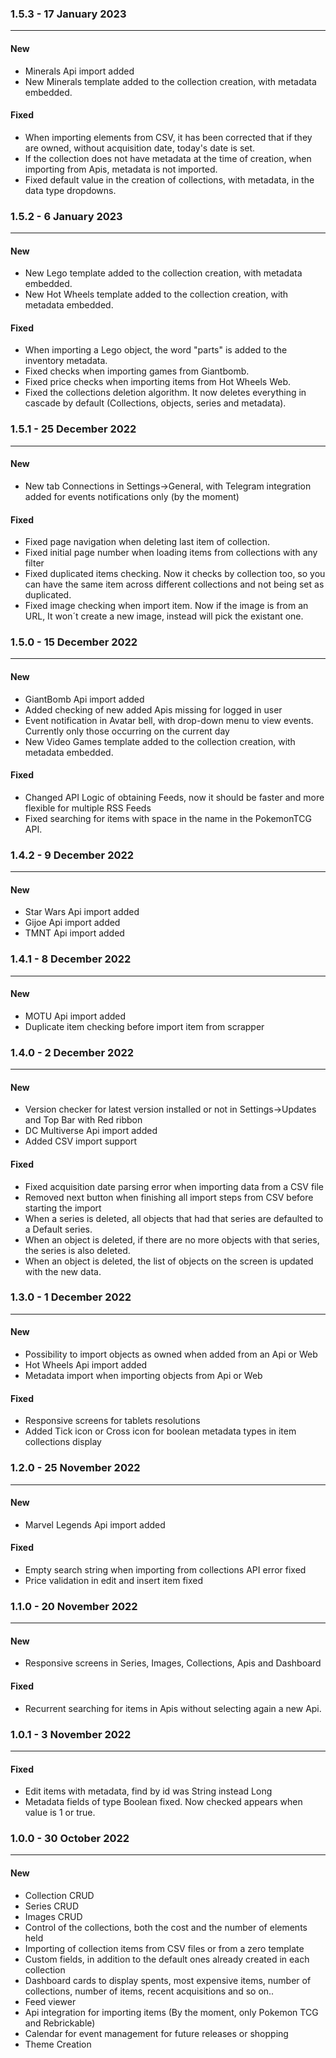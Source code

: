 ### 1.5.3 - 17 January 2023 
***

#### New
 * Minerals Api import added
 * New Minerals template added to the collection creation, with metadata embedded.

#### Fixed
* When importing elements from CSV, it has been corrected that if they are owned, without acquisition date, today's date is set.
* If the collection does not have metadata at the time of creation, when importing from Apis, metadata is not imported.
* Fixed default value in the creation of collections, with metadata, in the data type dropdowns.

### 1.5.2 - 6 January 2023 
***

#### New
 * New Lego template added to the collection creation, with metadata embedded.
 * New Hot Wheels template added to the collection creation, with metadata embedded.

#### Fixed
* When importing a Lego object, the word "parts" is added to the inventory metadata.
* Fixed checks when importing games from Giantbomb.
* Fixed price checks when importing items from Hot Wheels Web.
* Fixed the collections deletion algorithm. It now deletes everything in cascade by default (Collections, objects, series and metadata).

### 1.5.1 - 25 December 2022 
***

#### New
 * New tab Connections in Settings->General, with Telegram integration added for events notifications only (by the moment)

#### Fixed
 * Fixed page navigation when deleting last item of collection.
 * Fixed initial page number when loading items from collections with any filter
 * Fixed duplicated items checking. Now it checks by collection too, so you can have the same item across different collections and not being set as duplicated.
 * Fixed image checking when import item. Now if the image is from an URL, It won´t create a new image, instead will pick the existant one.

### 1.5.0 - 15 December 2022 
***

#### New
 * GiantBomb Api import added
 * Added checking of new added Apis missing for logged in user
 * Event notification in Avatar bell, with drop-down menu to view events. Currently only those occurring on the current day
 * New Video Games template added to the collection creation, with metadata embedded.

#### Fixed
 * Changed API Logic of obtaining Feeds, now it should be faster and more flexible for multiple RSS Feeds
 * Fixed searching for items with space in the name in the PokemonTCG API.

### 1.4.2 - 9 December 2022 
***

#### New
 * Star Wars Api import added
 * Gijoe Api import added
 * TMNT Api import added

### 1.4.1 - 8 December 2022 
***

#### New
 * MOTU Api import added
 * Duplicate item checking before import item from scrapper

### 1.4.0 - 2 December 2022 
***

#### New
 * Version checker for latest version installed or not in Settings->Updates and Top Bar with Red ribbon
 * DC Multiverse Api import added
 * Added CSV import support

#### Fixed
 * Fixed acquisition date parsing error when importing data from a CSV file
 * Removed next button when finishing all import steps from CSV before starting the import
 * When a series is deleted, all objects that had that series are defaulted to a Default series.
 * When an object is deleted, if there are no more objects with that series, the series is also deleted.
 * When an object is deleted, the list of objects on the screen is updated with the new data.

### 1.3.0 - 1 December 2022 
***

#### New
 * Possibility to import objects as owned when added from an Api or Web
 * Hot Wheels Api import added
 * Metadata import when importing objects from Api or Web

#### Fixed
 * Responsive screens for tablets resolutions
 * Added Tick icon or Cross icon for boolean metadata types in item collections display

### 1.2.0 - 25 November 2022 
***

#### New
 * Marvel Legends Api import added

#### Fixed
 * Empty search string when importing from collections API error fixed
 * Price validation in edit and insert item fixed


### 1.1.0 - 20 November 2022 
***

#### New
 * Responsive screens in Series, Images, Collections, Apis and Dashboard

#### Fixed
 * Recurrent searching for items in Apis without selecting again a new Api.
 

### 1.0.1 - 3 November 2022 
***

#### Fixed
 * Edit items with metadata, find by id was String instead Long
 * Metadata fields of type Boolean fixed. Now checked appears when value is 1 or true.



### 1.0.0 - 30 October 2022 
***

#### New
 * Collection CRUD
 * Series CRUD
 * Images CRUD
 * Control of the collections, both the cost and the number of elements held
 * Importing of collection items from CSV files or from a zero template
 * Custom fields, in addition to the default ones already created in each collection
 * Dashboard cards to display spents, most expensive items, number of collections, number of items, recent acquisitions and so on..
 * Feed viewer
 * Api integration for importing items (By the moment, only Pokemon TCG and Rebrickable)
 * Calendar for event management for future releases or shopping
 * Theme Creation